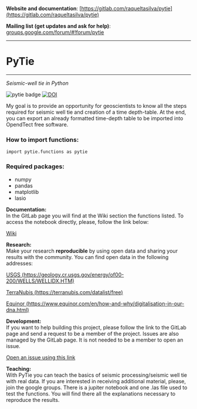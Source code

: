 
**Website and documentation**: [https://gitlab.com/raqueltasilva/pytie](https://gitlab.com/raqueltasilva/pytie)

**Mailing list (get updates and ask for help)**: [groups.google.com/forum/#!forum/pytie](https://groups.google.com/forum/#!forum/pytie)


---------

# PyTie
---------
*Seismic-well tie in Python*

![pytie badge](https://img.shields.io/badge/PyTie-v0.2.8-ff69b4.svg)
[![DOI](https://zenodo.org/badge/DOI/10.5281/zenodo.2528562.svg)](https://doi.org/10.5281/zenodo.2528562)


My goal is to provide an opportunity for geoscientists to know all the steps required for 
seismic well tie and creation of a time depth-table. At the end, you can export an already 
formatted time-depth table to be imported into OpendTect free software.

### How to import functions:

    import pytie.functions as pytie
    
### Required packages:
- numpy
- pandas
- matplotlib
- lasio


**Documentation:**   
In the GitLab page you will find at the Wiki section the functions listed.
To access the notebook directly, please, follow the link below:

[Wiki](https://github.com/raquelsilva/pytie/wiki) 

**Research:**    
Make your research **reproducible** by using open data and sharing your results with the community.
You can find open data in the following addresses:

[USGS (https://geology.cr.usgs.gov/energy/of00-200/WELLS/WELLIDX.HTM)](https://geology.cr.usgs.gov/energy/of00-200/WELLS/WELLIDX.HTM)  

[TerraNubis (https://terranubis.com/datalist/free)](https://terranubis.com/datalist/free)  

[Equinor (https://www.equinor.com/en/how-and-why/digitalisation-in-our-dna.html)](https://www.equinor.com/en/how-and-why/digitalisation-in-our-dna.html)  


**Development:**    
If you want to help building this project, please follow the link to the GitLab page and send 
a request to be a member of the project. Issues are also managed by the GitLab page. 
It is not needed to be a member to open an issue.

[Open an issue using this link](https://github.com/raquelsilva/pytie/issues)

**Teaching:**    
With PyTie you can teach the basics of seismic processing/seismic well tie with real data. 
If you are interested in receiving additional material, please, join the google groups. There
is a jupiter notebook and one .las file used to test the functions. You will find there
all the explanations necessary to reproduce the results.

